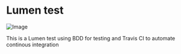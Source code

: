 Lumen test
=============

![Image](https://travis-ci.org/josdagaro/lumen_test.svg?branch=master)

This is a Lumen test using BDD for testing and Travis CI to automate continous integration
